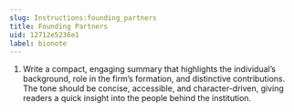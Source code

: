 ```yaml
---
slug: Instructions:founding_partners
title: Founding Partners
uid: 12712e5236e1
label: bionote
---
```


1. Write a compact, engaging summary that highlights the individual’s background, role in the firm’s formation, and distinctive contributions. The tone should be concise, accessible, and character-driven, giving readers a quick insight into the people behind the institution.
